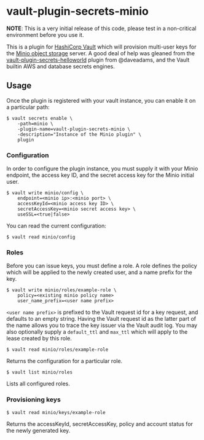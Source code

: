 # vault-plugin-secrets-minio

**NOTE**: This is a very initial release of this code, please test
in a non-critical environment before you use it.

This is a plugin for [HashiCorp Vault][vault] which will provision
multi-user keys for the [Minio object storage][minio] server. A good
deal of help was gleaned from the [vault-plugin-secrets-helloworld][helloworld]
plugin from @daveadams, and the Vault builtin AWS and database secrets
engines.

## Usage

Once the plugin is registered with your vault instance, you can enable it
on a particular path:

    $ vault secrets enable \
		-path=minio \
		-plugin-name=vault-plugin-secrets-minio \
		-description="Instance of the Minio plugin" \
		plugin

### Configuration

In order to configure the plugin instance, you must supply it with your Minio
endpoint, the access key ID, and the secret access key for the Minio initial
user. 

    $ vault write minio/config \
		endpoint=<minio ip>:<minio port> \
		accessKeyId=<minio access key ID> \
		secretAccessKey=<minio secret access key> \
		useSSL=<true|false>

You can read the current configuration:

    $ vault read minio/config

### Roles

Before you can issue keys, you must define a role. A role defines the 
policy which will be applied to the newly created user, and a name
prefix for the key.

    $ vault write minio/roles/example-role \
		policy=<existing minio policy name>
		user_name_prefix=<user name prefix> 

`<user name prefix>` is prefixed to the Vault request id for a key request,
and defaults to an empty string. Having the Vault request id as the 
latter part of the name allows you to trace the key issuer via the Vault
audit log. You may also optionally supply a `default_ttl` and `max_ttl`
which will apply to the lease created by this role.

    $ vault read minio/roles/example-role

Returns the configuration for a particular role.

    $ vault list minio/roles

Lists all configured roles.

### Provisioning keys

    $ vault read minio/keys/example-role

Returns the accessKeyId, secretAccessKey, policy and account status for the
newly generated key.

[vault]: https://www.vaultproject.io
[minio]: https://minio.io/
[helloworld]: https://github.com/daveadams/vault-plugin-secrets-helloworld
